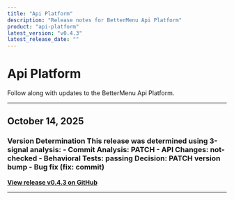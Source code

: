 ```yaml
---
title: "Api Platform"
description: "Release notes for BetterMenu Api Platform"
product: "api-platform"
latest_version: "v0.4.3"
latest_release_date: ""
---
```


# Api Platform

Follow along with updates to the BetterMenu Api Platform.

---

## October 14, 2025

### Version Determination    This release was determined using 3-signal analysis:   - **Commit Analysis**: PATCH   - **API Changes**: not-checked   - **Behavioral Tests**: passing    **Decision**: PATCH version bump - Bug fix (fix: commit)


**[View release v0.4.3 on GitHub](https://github.com/hhimanshu/bm-be/releases/tag/v0.4.3)**

---

